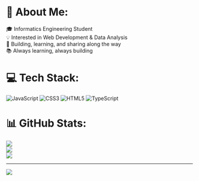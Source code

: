 # 💫 About Me:
🎓 Informatics Engineering Student<br>💡 Interested in Web Development & Data Analysis<br>🚀 Building, learning, and sharing along the way<br>📚 Always learning, always building


# 💻 Tech Stack:
![JavaScript](https://img.shields.io/badge/javascript-%23323330.svg?style=for-the-badge&logo=javascript&logoColor=%23F7DF1E) ![CSS3](https://img.shields.io/badge/css3-%231572B6.svg?style=for-the-badge&logo=css3&logoColor=white) ![HTML5](https://img.shields.io/badge/html5-%23E34F26.svg?style=for-the-badge&logo=html5&logoColor=white) ![TypeScript](https://img.shields.io/badge/typescript-%23007ACC.svg?style=for-the-badge&logo=typescript&logoColor=white)
# 📊 GitHub Stats:
![](https://github-readme-stats.vercel.app/api?username=hllqbl&theme=dark&hide_border=false&include_all_commits=false&count_private=true)<br/>
![](https://nirzak-streak-stats.vercel.app/?user=hllqbl&theme=dark&hide_border=false)<br/>
![](https://github-readme-stats.vercel.app/api/top-langs/?username=hllqbl&theme=dark&hide_border=false&include_all_commits=false&count_private=true&layout=compact)

---
[![](https://visitcount.itsvg.in/api?id=hllqbl&icon=0&color=0)](https://visitcount.itsvg.in)

<!-- Proudly created with GPRM ( https://gprm.itsvg.in ) -->

